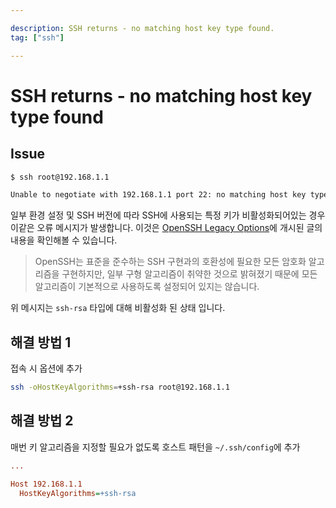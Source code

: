 ```yaml
---

description: SSH returns - no matching host key type found.
tag: ["ssh"]

---
```


# SSH returns - no matching host key type found

## Issue

```bash
$ ssh root@192.168.1.1

Unable to negotiate with 192.168.1.1 port 22: no matching host key type found. Their offer: ssh-rsa
```

일부 환경 설정 및 SSH 버전에 따라 SSH에 사용되는 특정 키가 비활성화되어있는 경우 이같은 오류 메시지가 발생합니다. 이것은 [OpenSSH Legacy Options](https://www.openssh.com/legacy.html)에 개시된 글의 내용을 확인해볼 수 있습니다.

> OpenSSH는 표준을 준수하는 SSH 구현과의 호환성에 필요한 모든 암호화 알고리즘을 구현하지만, 일부 구형 알고리즘이 취약한 것으로 밝혀졌기 때문에 모든 알고리즘이 기본적으로 사용하도록 설정되어 있지는 않습니다.

위 메시지는 `ssh-rsa` 타입에 대해 비활성화 된 상태 입니다.

## 해결 방법 1

접속 시 옵션에 추가

```bash
ssh -oHostKeyAlgorithms=+ssh-rsa root@192.168.1.1
```

## 해결 방법 2

매번 키 알고리즘을 지정할 필요가 없도록 호스트 패턴을 `~/.ssh/config`에 추가

```ini title="~/.ssh/config"
...

Host 192.168.1.1
  HostKeyAlgorithms=+ssh-rsa
```
